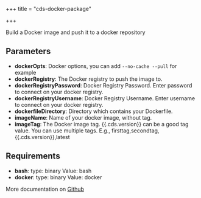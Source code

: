 +++
title = "cds-docker-package"

+++

Build a Docker image and push it to a docker repository

## Parameters

* **dockerOpts**: Docker options, you can add `--no-cache --pull` for example
* **dockerRegistry**: The Docker registry to push the image to.
* **dockerRegistryPassword**: Docker Registry Password. Enter password to connect on your docker registry.
* **dockerRegistryUsername**: Docker Registry Username. Enter username to connect on your docker registry.
* **dockerfileDirectory**: Directory which contains your Dockerfile.
* **imageName**: Name of your docker image, without tag.
* **imageTag**: The Docker image tag. {{.cds.version}} can be a good tag value. You can use multiple tags. E.g., firsttag,secondtag,{{.cds.version}},latest


## Requirements

* **bash**: type: binary Value: bash
* **docker**: type: binary Value: docker


More documentation on [Github](https://github.com/ovh/cds/tree/master/contrib/actions/cds-docker-package.hcl)


